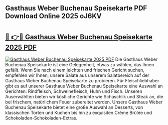 ## Gasthaus Weber Buchenau Speisekarte PDF Download Online 2025 oJ6KV

# <h2><a href="http://gc7v4w.nevu.top/?p=Gasthaus+Weber+Buchenau+Speisekarte">🔗 👉🔴 Gasthaus Weber Buchenau Speisekarte 2025 PDF</a></h2>

[![Gasthaus Weber Buchenau Speisekarte 2025 PDF](https://i.imgur.com/dBaPXMq.png)](http://gc7v4w.nevu.top/?p=Gasthaus+Weber+Buchenau+Speisekarte)
Die Gasthaus Weber Buchenau Speisekarte ist eine Gelegenheit, etwas zu wählen, das Ihnen gefällt. Wenn Sie nach einem leichten und frischen Gericht suchen, empfehlen wir Ihnen, unsere Salate aus unserem Salatbereich auf der Gasthaus Weber Buchenau Speisekarte zu probieren. Für Fleischliebhaber gibt es auf unserer Gasthaus Weber Buchenau Speisekarte eine Auswahl an Gerichten: Rindfleisch, Schweinefleisch, Huhn und Fisch. Unseren Auserwählten bieten wir köstliche Gerichte wie Schaschlik und Steak an, die bei frischem, natürlichem Feuer zubereitet werden. Unsere Gasthaus Weber Buchenau Speisekarte bietet eine große Auswahl an Desserts, von klassischen Torten und Kuchen bis hin zu exquisiten Crème Brûlée und Schokoladen-Schokoladen-Extras.

